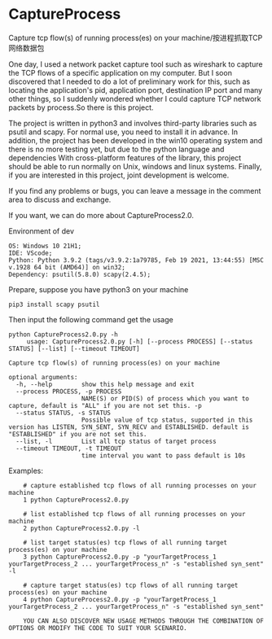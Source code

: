 # CaptureProcess
Capture tcp flow(s) of running process(es) on your machine/按进程抓取TCP网络数据包


One day, I used a network packet capture tool such as wireshark to capture the TCP flows of a specific application on my computer. But I soon discovered that I needed to do a lot of preliminary work for this, such as locating the application's pid, application port, destination IP port and many other things, so I suddenly wondered whether I could capture TCP network packets by process.So there is this project.

The project is written in python3 and involves third-party libraries such as psutil and scapy. For normal use, you need to install it in advance. In addition, the project has been developed in the win10 operating system and there is no more testing yet, but due to the python language and dependencies With cross-platform features of the library, this project should be able to run normally on Unix, windows and linux systems. Finally, if you are interested in this project, joint development is welcome.

If you find any problems or bugs, you can leave a message in the comment area to discuss and exchange.

If you want, we can do more about CaptureProcess2.0.



        

Environment of dev

    OS: Windows 10 21H1;
    IDE: VScode;
    Python: Python 3.9.2 (tags/v3.9.2:1a79785, Feb 19 2021, 13:44:55) [MSC v.1928 64 bit (AMD64)] on win32;
    Dependency: psutil(5.8.0) scapy(2.4.5);

Prepare, suppose you have python3 on your machine

    pip3 install scapy psutil
    
Then input the following command get the usage

    python CaptureProcess2.0.py -h
         usage: CaptureProcess2.0.py [-h] [--process PROCESS] [--status STATUS] [--list] [--timeout TIMEOUT]

    Capture tcp flow(s) of running process(es) on your machine

    optional arguments:
      -h, --help        show this help message and exit
      --process PROCESS, -p PROCESS
                        NAME(S) or PID(S) of process which you want to capture, default is "ALL" if you are not set this. -p
      --status STATUS, -s STATUS
                        Possible value of tcp status, supported in this version has LISTEN, SYN_SENT, SYN_RECV and ESTABLISHED. default is "ESTABLISHED" if you are not set this.
      --list, -l        List all tcp status of target process
      --timeout TIMEOUT, -t TIMEOUT
                        time interval you want to pass default is 10s

Examples:

        # capture established tcp flows of all running processes on your machine
        1 python CaptureProcess2.0.py 
        
        # list established tcp flows of all running processes on your machine
        2 python CaptureProcess2.0.py -l 
        
        # list target status(es) tcp flows of all running target process(es) on your machine
        3 python CaptureProcess2.0.py -p "yourTargetProcess_1 yourTargetProcess_2 ... yourTargetProcess_n" -s "established syn_sent" -l
        
        # capture target status(es) tcp flows of all running target process(es) on your machine
        4 python CaptureProcess2.0.py -p "yourTargetProcess_1 yourTargetProcess_2 ... yourTargetProcess_n" -s "established syn_sent"
        
        YOU CAN ALSO DISCOVER NEW USAGE METHODS THROUGH THE COMBINATION OF OPTIONS OR MODIFY THE CODE TO SUIT YOUR SCENARIO.
        
        


